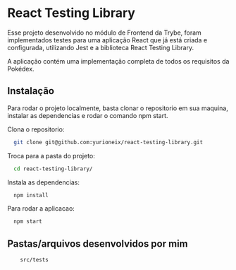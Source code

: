 # React Testing Library

Esse projeto desenvolvido no módulo de Frontend da Trybe, foram implementados testes para uma aplicação React que já está criada e configurada, utilizando Jest e a biblioteca React Testing Library.

A aplicação contém uma implementação completa de todos os requisitos da Pokédex. 

## Instalação

Para rodar o projeto localmente, basta clonar o repositorio em sua maquina, instalar as dependencias e rodar o comando npm start. 


Clona o repositorio:
```bash
  git clone git@github.com:yurioneix/react-testing-library.git
```
Troca para a pasta do projeto:
```bash
  cd react-testing-library/
```

Instala as dependencias:
```bash
  npm install
```

Para rodar a aplicacao:
```bash
  npm start
```

## Pastas/arquivos desenvolvidos por mim

```bash
    src/tests
```
